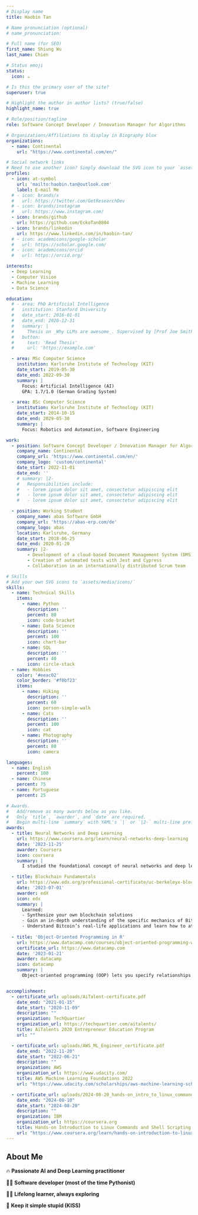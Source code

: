 ```yaml
---
# Display name
title: Haobin Tan

# Name pronunciation (optional)
# name_pronunciation: 

# Full name (for SEO)
first_name: Shiung Wu
last_name: Chien

# Status emoji
status:
  icon: ☕️

# Is this the primary user of the site?
superuser: true

# Highlight the author in author lists? (true/false)
highlight_name: true

# Role/position/tagline
role: Software Concept Developer / Innovation Manager for Algorithms

# Organizations/Affiliations to display in Biography blox
organizations:
  - name: Continental
    url: "https://www.continental.com/en/"

# Social network links
# Need to use another icon? Simply download the SVG icon to your `assets/media/icons/` folder.
profiles:
  - icon: at-symbol
    url: 'mailto:haobin.tan@outlook.com'
    label: E-mail Me
  # - icon: brands/x
  #   url: https://twitter.com/GetResearchDev
  # - icon: brands/instagram
  #   url: https://www.instagram.com/
  - icon: brands/github
    url: https://github.com/EckoTan0804
  - icon: brands/linkedin
    url: https://www.linkedin.com/in/haobin-tan/
  # - icon: academicons/google-scholar
  #   url: https://scholar.google.com/
  # - icon: academicons/orcid
  #   url: https://orcid.org/

interests:
  - Deep Learning
  - Computer Vision
  - Machine Learning
  - Data Science

education:
  # - area: PhD Artificial Intelligence
  #   institution: Stanford University
  #   date_start: 2016-01-01
  #   date_end: 2020-12-31
  #   summary: |
  #     Thesis on _Why LLMs are awesome_. Supervised by [Prof Joe Smith](https://example.com). Presented papers at 5 IEEE conferences with the contributions being published in 2 Springer journals.
  #   button:
  #     text: 'Read Thesis'
  #     url: 'https://example.com'

  - area: MSc Computer Science
    institution: Karlsruhe Institute of Technology (KIT)
    date_start: 2019-05-30
    date_end: 2022-09-30
    summary: |
      Focus: Artificial Intelligence (AI)
      GPA: 1.7/1.0 (German Grading System)

  - area: BSc Computer Science
    institution: Karlsruhe Institute of Technology (KIT)
    date_start: 2014-10-15
    date_end: 2029-05-30
    summary: |
      Focus: Robotics and Automation, Software Engineering

work:
  - position: Software Concept Developer / Innovation Manager for Algorithms
    company_name: Continental
    company_url: 'https://www.continental.com/en/'
    company_logo: 'custom/continental'
    date_start: 2022-11-01
    date_end: ''
    # summary: |2-
    #   Responsibilities include:
    #   - lorem ipsum dolor sit amet, consectetur adipiscing elit
    #   - lorem ipsum dolor sit amet, consectetur adipiscing elit
    #   - lorem ipsum dolor sit amet, consectetur adipiscing elit

  - position: Working Student
    company_name: abas Software GmbH
    company_url: 'https://abas-erp.com/de'
    company_logo: abas
    location: Karlsruhe, Germany
    date_start: 2018-06-25
    date_end: 2020-01-20
    summary: |2-
        - Development of a cloud-based Document Management System (DMS) using Polymer, Vue.js, TypeScript, JavaScript, and Amazon Web Services (AWS)
        - Creation of automated tests with Jest and Cypress
        - Collaboration in an internationally distributed Scrum team

# Skills
# Add your own SVG icons to `assets/media/icons/`
skills:
  - name: Technical Skills
    items:
      - name: Python
        description: ''
        percent: 80
        icon: code-bracket
      - name: Data Science
        description: ''
        percent: 100
        icon: chart-bar
      - name: SQL
        description: ''
        percent: 40
        icon: circle-stack
  - name: Hobbies
    color: '#eeac02'
    color_border: '#f0bf23'
    items:
      - name: Hiking
        description: ''
        percent: 60
        icon: person-simple-walk
      - name: Cats
        description: ''
        percent: 100
        icon: cat
      - name: Photography
        description: ''
        percent: 80
        icon: camera

languages:
  - name: English
    percent: 100
  - name: Chinese
    percent: 75
  - name: Portuguese
    percent: 25

# Awards.
#   Add/remove as many awards below as you like.
#   Only `title`, `awarder`, and `date` are required.
#   Begin multi-line `summary` with YAML's `|` or `|2-` multi-line prefix and indent 2 spaces below.
awards:
  - title: Neural Networks and Deep Learning
    url: https://www.coursera.org/learn/neural-networks-deep-learning
    date: '2023-11-25'
    awarder: Coursera
    icon: coursera
    summary: |
      I studied the foundational concept of neural networks and deep learning. By the end, I was familiar with the significant technological trends driving the rise of deep learning; build, train, and apply fully connected deep neural networks; implement efficient (vectorized) neural networks; identify key parameters in a neural network’s architecture; and apply deep learning to your own applications.

  - title: Blockchain Fundamentals
    url: https://www.edx.org/professional-certificate/uc-berkeleyx-blockchain-fundamentals
    date: '2023-07-01'
    awarder: edX
    icon: edx
    summary: |
      Learned:
      - Synthesize your own blockchain solutions
      - Gain an in-depth understanding of the specific mechanics of Bitcoin
      - Understand Bitcoin’s real-life applications and learn how to attack and destroy Bitcoin, Ethereum, smart contracts and Dapps, and alternatives to Bitcoin’s Proof-of-Work consensus algorithm
      
  - title: 'Object-Oriented Programming in R'
    url: https://www.datacamp.com/courses/object-oriented-programming-with-s3-and-r6-in-r
    certificate_url: https://www.datacamp.com
    date: '2023-01-21'
    awarder: datacamp
    icon: datacamp
    summary: |
      Object-oriented programming (OOP) lets you specify relationships between functions and the objects that they can act on, helping you manage complexity in your code. This is an intermediate level course, providing an introduction to OOP, using the S3 and R6 systems. S3 is a great day-to-day R programming tool that simplifies some of the functions that you write. R6 is especially useful for industry-specific analyses, working with web APIs, and building GUIs.


accomplishment:
  - certificate_url: uploads/AiTalent-certificate.pdf
    date_end: "2021-01-15"
    date_start: "2020-11-09"
    description: ""
    organization: TechQuartier
    organization_url: https://techquartier.com/aitalents/
    title: AiTalents 2020 Entrepreneur Education Program
    url: ""

  - certificate_url: uploads/AWS_ML_Engineer_certificate.pdf
    date_end: "2022-11-20"
    date_start: "2022-06-21"
    description: ""
    organization: AWS
    organization_url: https://www.udacity.com/
    title: AWS Machine Learning Foundations 2022
    url: "https://www.udacity.com/scholarships/aws-machine-learning-scholarship-program"

  - certificate_url: uploads/2024-08-20_hands-on_intro_to_linux_commands_and_shell_scripting.pdf
    date_end: "2024-08-10"
    date_start: "2024-08-20"
    description: ""
    organization: IBM
    organization_url: https://coursera.org
    title: Hands-on Introduction to Linux Commands and Shell Scripting
    url: "https://www.coursera.org/learn/hands-on-introduction-to-linux-commands-and-shell-scripting"
---
```


## About Me

🔥 **Passionate AI and Deep Learning practitioner**

🧑‍💻 **Software developer (most of the time Pythonist)**

👨‍🎓 **Lifelong learner, always exploring**

🤙 **Keep it simple stupid (KISS)**
